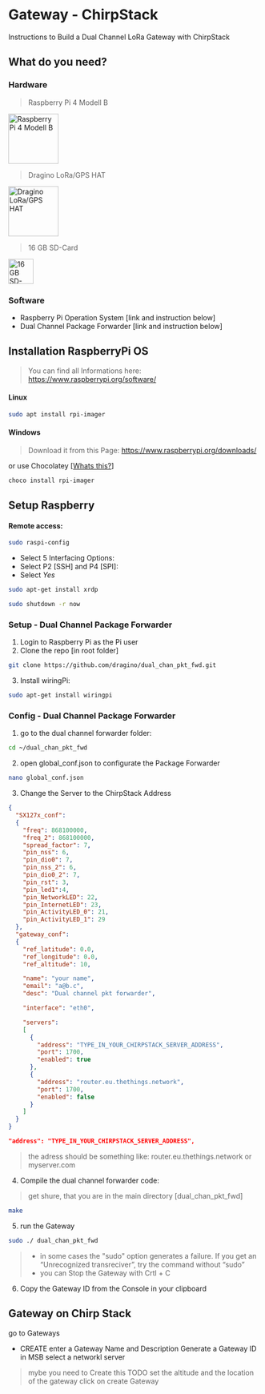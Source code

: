 # Gateway - ChirpStack
Instructions to Build a Dual Channel LoRa Gateway with ChirpStack

## What do you need?
### Hardware

> Raspberry Pi 4 Modell B

<img src="raspberryPi_4.jpg" alt="Raspberry Pi 4 Modell B" width="100" >

> Dragino LoRa/GPS HAT

<img src="LoRaHAT_RaspberryPi.jpg" alt="Dragino LoRa/GPS HAT" width="100" >

> 16 GB SD-Card

<img src="SD-Card-16.jpg" alt="16 GB SD-Card" width="50" >
 

### Software
- Raspberry Pi Operation System [link and instruction below]
- Dual Channel Package Forwarder [link and instruction below]


## Installation RaspberryPi OS
>You can find all Informations here:
> https://www.raspberrypi.org/software/

#### Linux
```bash
sudo apt install rpi-imager
```

#### Windows
> Download it from this Page:
https://www.raspberrypi.org/downloads/

or use Chocolatey [[Whats this?](https://chocolatey.org/why-chocolatey)]

```bash
choco install rpi-imager
```
## Setup Raspberry

#### Remote access:

```bash
sudo raspi-config
```

- Select 5 Interfacing Options:
- Select P2 [SSH] and P4 [SPI]:
- Select *Yes*

```bash
sudo apt-get install xrdp
```
```bash
sudo shutdown -r now
```

### Setup - Dual Channel Package Forwarder

1) Login to Raspberry Pi as the Pi user
2) Clone the repo [in root folder]

```bash
git clone https://github.com/dragino/dual_chan_pkt_fwd.git
```
3) Install wiringPi:

```bash
sudo apt-get install wiringpi
```
### Config - Dual Channel Package Forwarder
1) go to the dual channel forwarder folder:

```bash
cd ~/dual_chan_pkt_fwd
```

2) open global_conf.json to configurate the Package Forwarder
```bash
nano global_conf.json
```

3) Change the Server to the ChirpStack Address

```json
{
  "SX127x_conf":
  {
    "freq": 868100000,
    "freq_2": 868100000,
    "spread_factor": 7,
    "pin_nss": 6,
    "pin_dio0": 7,
    "pin_nss_2": 6,
    "pin_dio0_2": 7,
    "pin_rst": 3,
    "pin_led1":4,
    "pin_NetworkLED": 22,
    "pin_InternetLED": 23,
    "pin_ActivityLED_0": 21,
    "pin_ActivityLED_1": 29
  },
  "gateway_conf":
  {
    "ref_latitude": 0.0,
    "ref_longitude": 0.0,
    "ref_altitude": 10,

    "name": "your name",
    "email": "a@b.c",
    "desc": "Dual channel pkt forwarder",

    "interface": "eth0",

    "servers":
    [
      {
        "address": "TYPE_IN_YOUR_CHIRPSTACK_SERVER_ADDRESS",
        "port": 1700,
        "enabled": true
      },
      {
        "address": "router.eu.thethings.network",
        "port": 1700,
        "enabled": false
      }
    ]
  }
}
```


```json
"address": "TYPE_IN_YOUR_CHIRPSTACK_SERVER_ADDRESS",
```
> the adress should be something like: 
> router.eu.thethings.network
> or
> myserver.com

4) Compile the dual channel forwarder code:
> get shure, that you are in the main directory [dual_chan_pkt_fwd]

```bash
make
```
5) run the Gateway
```bash
sudo ./ dual_chan_pkt_fwd
```
> - in some cases the "sudo" option generates a failure. If you get an “Unrecognized transreciver”, try the command without “sudo”
> - you can Stop the Gateway with Crtl + C

6) Copy the Gateway ID from the Console in your clipboard

## Gateway on Chirp Stack 

go to Gateways
+ CREATE
enter a Gateway Name and Description
Generate a Gateway ID in MSB
select a networkl server
> mybe you need to Create this TODO
set the altitude and the location of the gateway
click on create Gateway
<!--stackedit_data:
eyJoaXN0b3J5IjpbLTI2MTQ0NDI0Nyw0NzE1MTExMCwyOTU1Nz
U4MjYsLTIwOTcyMjc3MTQsLTI3OTA5NDQzMl19
-->